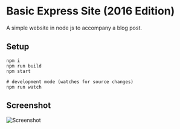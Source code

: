 # Basic Express Site (2016 Edition)

A simple website in node js to accompany a blog post.

## Setup

```
npm i
npm run build
npm start

# development mode (watches for source changes)
npm run watch
```

## Screenshot

![Screenshot](http://imgur.com/LHODECH)

